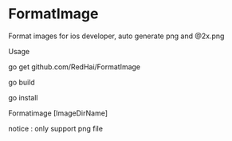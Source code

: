 FormatImage
===========

Format images for ios developer, auto generate png and @2x.png

Usage

go get github.com/RedHai/FormatImage

go build

go install

Formatimage  [ImageDirName]

notice : only support png file
